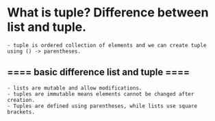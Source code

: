 # What is tuple? Difference between list and tuple.

    - tuple is ordered collection of elements and we can create tuple using () -> parentheses. 

## ====  basic difference list and tuple ====
    
    - lists are mutable and allow modifications.
    - tuples are immutable means elements cannot be changed after creation.
    - Tuples are defined using parentheses, while lists use square brackets.
